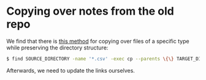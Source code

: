 # Copying over notes from the old repo

We find that there is [this method](https://unix.stackexchange.com/a/107647) for copying over files of a specific type while preserving the directory structure:

```bash
$ find SOURCE_DIRECTORY -name '*.csv' -exec cp --parents \{\} TARGET_DIRECTORY \;
```

Afterwards, we need to update the links ourselves.
